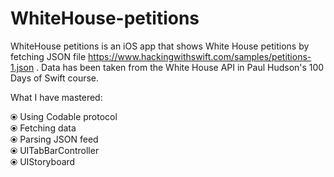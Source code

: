 # WhiteHouse-petitions
WhiteHouse petitions is an iOS app that shows White House petitions by fetching JSON file https://www.hackingwithswift.com/samples/petitions-1.json .
Data has been taken from the White House API in Paul Hudson's 100 Days of Swift course. 

What I have mastered:

⦿   Using Codable protocol    
⦿   Fetching data      
⦿   Parsing JSON feed      
⦿   UITabBarController       
⦿   UIStoryboard       
